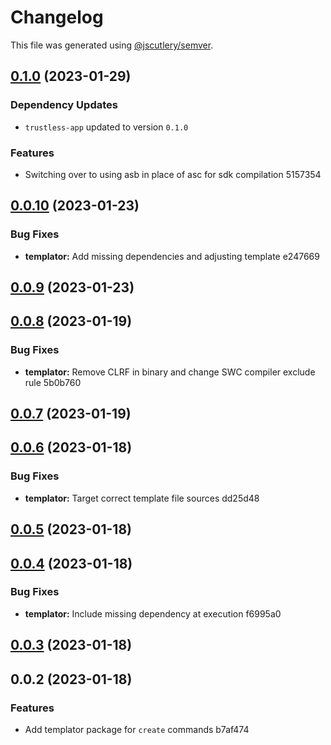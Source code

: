# Changelog

This file was generated using [@jscutlery/semver](https://github.com/jscutlery/semver).

## [0.1.0](///compare/templator@0.0.10...templator@0.1.0) (2023-01-29)

### Dependency Updates

* `trustless-app` updated to version `0.1.0`

### Features

* Switching over to using asb in place of asc for sdk compilation 5157354

## [0.0.10](///compare/templator@0.0.9...templator@0.0.10) (2023-01-23)


### Bug Fixes

* **templator:** Add missing dependencies and adjusting template e247669

## [0.0.9](///compare/templator@0.0.8...templator@0.0.9) (2023-01-23)

## [0.0.8](///compare/templator@0.0.7...templator@0.0.8) (2023-01-19)


### Bug Fixes

* **templator:** Remove CLRF in binary and change SWC compiler exclude rule 5b0b760

## [0.0.7](///compare/templator@0.0.6...templator@0.0.7) (2023-01-19)

## [0.0.6](///compare/templator@0.0.5...templator@0.0.6) (2023-01-18)


### Bug Fixes

* **templator:** Target correct template file sources dd25d48

## [0.0.5](///compare/templator@0.0.4...templator@0.0.5) (2023-01-18)

## [0.0.4](///compare/templator@0.0.3...templator@0.0.4) (2023-01-18)


### Bug Fixes

* **templator:** Include missing dependency at execution f6995a0

## [0.0.3](///compare/templator@0.0.2...templator@0.0.3) (2023-01-18)

## 0.0.2 (2023-01-18)


### Features

* Add templator package for `create` commands b7af474
